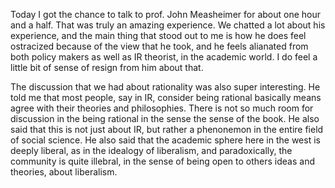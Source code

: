 Today I got the chance to talk to prof. John Measheimer for about one hour and a half. That was truly an amazing experience. We chatted a lot about his experience, and the main thing that stood out to me is how he does feel ostracized because of the view that he took, and he feels alianated from both policy makers as well as IR theorist, in the academic world. I do feel a little bit of sense of resign from him about that. 

The discussion that we had about rationality was also super interesting. He told me that most people, say in IR, consider being rational basically means agree with their theories and philosophies. There is not so much room for discussion in the being rational in the sense the sense of the book. He also said that this is not just about IR, but rather a phenonemon in the entire field of social science. He also said that the academic sphere here in the west is deeply liberal, as in the idealogy of liberalism, and paradoxically, the community is quite illebral, in the sense of being open to others ideas and theories, about liberalism.
